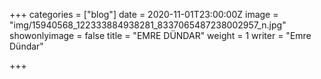+++
categories = ["blog"]
date = 2020-11-01T23:00:00Z
image = "img/15940568_122333884938281_8337065487238002957_n.jpg"
showonlyimage = false
title = "EMRE DÜNDAR"
weight = 1
writer = "Emre Dündar"

+++
